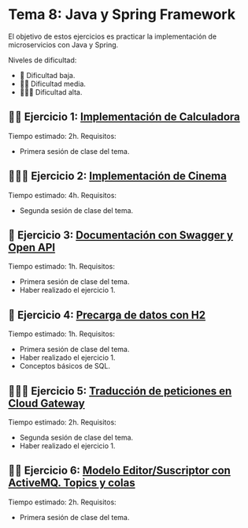 Tema 8: Java y Spring Framework
=============================================

El objetivo de estos ejercicios es practicar la implementación de microservicios con Java y Spring.

Niveles de dificultad:
- 💙 Dificultad baja.
- 💙💙 Dificultad media.
- 💙💙💙 Dificultad alta.

## 💙💙 Ejercicio 1: [**Implementación de Calculadora**](https://github.com/UnirCs/DWFS-PER8408-2324/blob/master/Tema_8/00_Resources/Calculadora/Readme.md)

Tiempo estimado: 2h. Requisitos:

- Primera sesión de clase del tema.

## 💙💙💙 Ejercicio 2: [**Implementación de Cinema**]()

Tiempo estimado: 4h. Requisitos:

- Segunda sesión de clase del tema.

## 💙 Ejercicio 3: [**Documentación con Swagger y Open API**](https://github.com/UnirCs/DWFS-PER8408-2324/blob/master/Tema_8/00_Resources/Swagger/Readme.md)

Tiempo estimado: 1h. Requisitos:

- Primera sesión de clase del tema.
- Haber realizado el ejercicio 1.

## 💙 Ejercicio 4: [**Precarga de datos con H2**]()

Tiempo estimado: 1h. Requisitos:

- Primera sesión de clase del tema.
- Haber realizado el ejercicio 1.
- Conceptos básicos de SQL.

## 💙💙💙 Ejercicio 5: [**Traducción de peticiones en Cloud Gateway**](https://github.com/UnirCs/DWFS-PER8408-2324/blob/master/Tema_8/00_Resources/Traduccion%20CW/Readme.md)

Tiempo estimado: 2h. Requisitos:

- Segunda sesión de clase del tema.
- Haber realizado el ejercicio 1.

## 💙💙 Ejercicio 6: [**Modelo Editor/Suscriptor con ActiveMQ. Topics y colas**](https://github.com/UnirCs/DWFS-PER8408-2324/blob/master/Tema_8/00_Resources/EditorSuscriptor/Readme.md)

Tiempo estimado: 2h. Requisitos:

- Primera sesión de clase del tema.